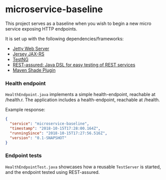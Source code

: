 # microservice-baseline

This project serves as a baseline when you wish to begin a
new micro service exposing HTTP endpoints.

It is set up with the following dependencies/frameworks:
* [Jetty Web Server](https://www.eclipse.org/jetty/)
* [Jersey JAX-RS](https://jersey.github.io/)
* [TestNG](https://github.com/cbeust/testng)
* [REST-assured: Java DSL for easy testing of REST services](https://github.com/rest-assured/rest-assured)
* [Maven Shade Plugin](https://maven.apache.org/plugins/maven-shade-plugin/)



### Health endpoint
`HealthEndpoint.java` implements a simple health-endpoint, reachable at /health.r.
The application includes a health-endpoint, reachable at /health.

Example response:
```json
{
  "service": "microservice-baseline",
  "timestamp": "2018-10-15T17:28:00.164Z",
  "runningSince": "2018-10-15T17:27:56.516Z",
  "version": "0.1-SNAPSHOT"
}
```

### Endpoint tests
`HealthEndpointTest.java` showcases how a reusable `TestServer` is started,
and the endpoint tested using REST-assured.

